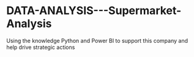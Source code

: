 # DATA-ANALYSIS---Supermarket-Analysis
Using the knowledge Python and Power BI to support this company and help drive strategic actions
